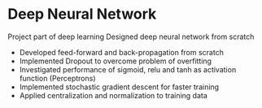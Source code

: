 # Deep Neural Network
Project part of deep learning
Designed deep neural network from scratch

* Developed feed-forward and back-propagation from scratch
* Implemented Dropout to overcome problem of overfitting
* Investigated performance of sigmoid, relu and tanh as activation function (Perceptrons)
* Implemented stochastic gradient descent for faster training
* Applied centralization and normalization to training data

